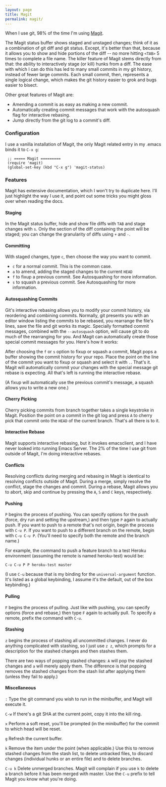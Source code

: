 ```yaml
---
layout: page
title: Magit
permalink: magit/
---
```


When I use git, 98% of the time I'm using [Magit](http://www.github.com/magit/magit).

The Magit status buffer shows staged and unstaged changes; think of it as a combination of git diff and git status.  Except, it's better than that, because it allows you to show and hide portions of the diff -- no more hitting `<TAB>` 5 times to complete a file name.  The killer feature of Magit stems directly from that: the ability to interactively stage (or kill) hunks from a diff.  The ease with which I can do this has led to many small commits in my git history, instead of fewer large commits.  Each small commit, then, represents a single logical change, which makes the git history easier to grok and bugs easier to bisect.

Other great features of Magit are:

* Amending a commit is as easy as making a new commit.
* Automatically creating commit messages that work with the autosquash flag for interactive rebasing.
* Jump directly from the git log to a commit's diff.

### Configuration

I use a vanilla installation of Magit, the only Magit related entry in my .emacs binds it to `C-x g`:

~~~ elisp
 ;; ===== Magit =========
 (require 'magit)
 (global-set-key (kbd "C-x g") 'magit-status)
~~~

### Features

Magit has extensive documentation, which I won't try to duplicate here.  I'll just highlight the way I use it, and point out some tricks you might gloss over when reading the docs.

#### Staging

In the Magit status buffer, hide and show file diffs with `TAB` and stage changes with `s`.  Only the section of the diff containing the point will be staged; you can change the granularity of diffs using `+` and `-`.

#### Committing

With staged changes, type `c`, then choose the way you want to commit.

* `c` for a normal commit.  This is the common case.
* `a` to amend, adding the staged changes to the current `HEAD`
* `f` to fixup a previous commit.  See Autosquashing for more information.
* `s` to squash a previous commit.  See Autosquashing for more information.

#### Autosquashing Commits

Git's interactive rebasing allows you to modify your commit history, via reordering and combining commits.  Normally, git presents you with an editor window listing the commits to be rebased, you rearrange the file's lines, save the file and git works its magic.  Specially formatted commit messages, combined with the `--autosquash` option, will cause git to do much of the rearranging for you.  And Magit can automatically create those special commit messages for you.  Here's how it works:

After choosing the `f` or `s` option to fixup or squash a commit, Magit pops a buffer showing the commit history for your repo.  Place the point on the line of the commit you want to fixup or squash and select it with `.`.  That's it.  Magit will automatically commit your changes with the special message git rebase is expecting.  All that's left is running the interactive rebase.

(A fixup will automatically use the previous commit's message, a squash allows you to write a new one.)

#### Cherry Picking

Cherry picking commits from branch together takes a single keystroke in Magit.  Position the point on a commit in the git log and press `A` to cherry pick that commit onto the `HEAD` of the current branch.  That's all there is to it.

#### Interactive Rebase

Magit supports interactive rebasing, but it invokes emacsclient, and I have never looked into running Emacs Server.  The 2% of the time I use git from outside of Magit, I'm doing interactive rebases.

#### Conflicts

Resolving conflicts during merging and rebasing in Magit is identical to resolving conflicts outside of Magit.  During a merge, simply resolve the conflict, stage the changes and commit.  During a rebase, Magit allows you to abort, skip and continue by pressing the `A`, `S` and `C` keys, respectively.

#### Pushing

`P` begins the process of pushing.  You can specify options for the push (force, dry run and setting the upstream,) and then type `P` again to actually push.  If you want to push to a remote that's not origin, begin the process with `C-u P`.  If you want to push to a different branch on the remote, begin with `C-u C-u P`.  (You'll need to specify both the remote and the branch name.)

For example, the command to push a feature branch to a test Heroku environment (assuming the remote is named heroku-test) would be:

`C-u C-u P P heroku-test master`

(I use `C-u` because that is my binding for the `universal-argument` function.  It's listed as a global keybinding, I assume it's the default, out of the box keybinding.)

#### Pulling

`F` begins the process of pulling.  Just like with pushing, you can specify options (force and rebase,) then type `F` again to actually pull.  To specify a remote, prefix the command with `C-u`.

#### Stashing

`z` begins the process of stashing all uncommitted changes.  I never do anything complicated with stashing, so I just use `z z`, which prompts for a description for the stashed changes and then stashes them.

There are two ways of popping stashed changes: `A` will pop the stashed changes and `a` will merely apply them.  The difference is that popping removes the stashed changes from the stash list after applying them (unless they fail to apply.)

#### Miscellaneous

`:` Type the git command you wish to run in the minibuffer, and Magit will execute it.

`C-w` If there's a git SHA at the current point, copy it into the kill ring.

`x` Perform a soft reset, you'll be prompted (in the minibuffer) for the commit to which head will be reset.

`g` Refresh the current buffer.

`k` Remove the item under the point (when applicable.)  Use this to remove stashed changes from the stash list, to delete untracked files, to discard changes (individual hunks or an entire file) and to delete branches.

`C-u k` Delete unmerged branches.  Magit will complain if you use `k` to delete a branch before it has been merged with master.  Use the `C-u` prefix to tell Magit you know what you're doing.

